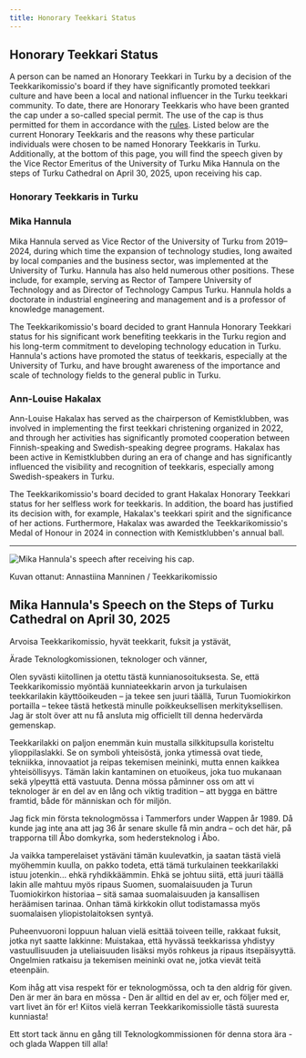 ```yaml
---
title: Honorary Teekkari Status
---
```

## Honorary Teekkari Status

A person can be named an Honorary Teekkari in Turku by a decision of the Teekkarikomissio's board if they have significantly promoted teekkari culture and have been a local and national influencer in the Turku teekkari community. To date, there are Honorary Teekkaris who have been granted the cap under a so-called special permit. The use of the cap is thus permitted for them in accordance with the [rules](/en/yhdistys/dokumentit). Listed below are the current Honorary Teekkaris and the reasons why these particular individuals were chosen to be named Honorary Teekkaris in Turku. Additionally, at the bottom of this page, you will find the speech given by the Vice Rector Emeritus of the University of Turku Mika Hannula on the steps of Turku Cathedral on April 30, 2025, upon receiving his cap.

### Honorary Teekkaris in Turku

### Mika Hannula

Mika Hannula served as Vice Rector of the University of Turku from 2019–2024, during which time the expansion of technology studies, long awaited by local companies and the business sector, was implemented at the University of Turku. Hannula has also held numerous other positions. These include, for example, serving as Rector of Tampere University of Technology and as Director of Technology Campus Turku. Hannula holds a doctorate in industrial engineering and management and is a professor of knowledge management.

The Teekkarikomissio's board decided to grant Hannula Honorary Teekkari status for his significant work benefiting teekkaris in the Turku region and his long-term commitment to developing technology education in Turku. Hannula's actions have promoted the status of teekkaris, especially at the University of Turku, and have brought awareness of the importance and scale of technology fields to the general public in Turku.

### Ann-Louise Hakalax

Ann-Louise Hakalax has served as the chairperson of Kemistklubben, was involved in implementing the first teekkari christening organized in 2022, and through her activities has significantly promoted cooperation between Finnish-speaking and Swedish-speaking degree programs. Hakalax has been active in Kemistklubben during an era of change and has significantly influenced the visibility and recognition of teekkaris, especially among Swedish-speakers in Turku.

The Teekkarikomissio's board decided to grant Hakalax Honorary Teekkari status for her selfless work for teekkaris. In addition, the board has justified its decision with, for example, Hakalax's teekkari spirit and the significance of her actions. Furthermore, Hakalax was awarded the Teekkarikomissio's Medal of Honour in 2024 in connection with Kemistklubben's annual ball.

- - -

![Mika Hannula's speech after receiving his cap.](/images/hannula-puhe.jpg)

Kuvan ottanut: Annastiina Manninen / Teekkarikomissio

## Mika Hannula's Speech on the Steps of Turku Cathedral on April 30, 2025

Arvoisa Teekkarikomissio, hyvät teekkarit, fuksit ja ystävät,

Ärade Teknologkomissionen, teknologer och vänner,

Olen syvästi kiitollinen ja otettu tästä kunnianosoituksesta. Se, että Teekkarikomissio myöntää kunniateekkarin arvon ja turkulaisen teekkarilakin käyttöoikeuden – ja tekee sen juuri täällä, Turun Tuomiokirkon portailla – tekee tästä hetkestä minulle poikkeuksellisen merkityksellisen. Jag är stolt över att nu få ansluta mig officiellt till denna hedervärda gemenskap.

Teekkarilakki on paljon enemmän kuin mustalla silkkitupsulla koristeltu ylioppilaslakki. Se on symboli yhteisöstä, jonka ytimessä ovat tiede, tekniikka, innovaatiot ja reipas tekemisen meininki, mutta ennen kaikkea yhteisöllisyys. Tämän lakin kantaminen on etuoikeus, joka tuo mukanaan sekä ylpeyttä että vastuuta. Denna mössa påminner oss om att vi teknologer är en del av en lång och viktig tradition – att bygga en bättre framtid, både för människan och för miljön.

Jag fick min första teknologmössa i Tammerfors under Wappen år 1989. Då kunde jag inte ana att jag 36 år senare skulle få min andra – och det här, på trapporna till Åbo domkyrka, som hedersteknolog i Åbo.

Ja vaikka tamperelaiset ystäväni tämän kuulevatkin, ja saatan tästä vielä myöhemmin kuulla, on pakko todeta, että tämä turkulainen teekkarilakki istuu jotenkin... ehkä ryhdikkäämmin. Ehkä se johtuu siitä, että juuri täällä lakin alle mahtuu myös ripaus Suomen, suomalaisuuden ja Turun Tuomiokirkon historiaa – sitä samaa suomalaisuuden ja kansallisen heräämisen tarinaa. Onhan tämä kirkkokin ollut todistamassa myös suomalaisen yliopistolaitoksen syntyä.

Puheenvuoroni loppuun haluan vielä esittää toiveen teille, rakkaat fuksit, jotka nyt saatte lakkinne: Muistakaa, että hyvässä teekkarissa yhdistyy vastuullisuuden ja uteliaisuuden lisäksi myös rohkeus ja ripaus itsepäisyyttä. Ongelmien ratkaisu ja tekemisen meininki ovat ne, jotka vievät teitä eteenpäin. 

Kom ihåg att visa respekt för er teknologmössa, och ta den aldrig för given. Den är mer än bara en mössa - Den är alltid en del av er, och följer med er, vart livet än för er! 
Kiitos vielä kerran Teekkarikomissiolle tästä suuresta kunniasta!

Ett stort tack ännu en gång till Teknologkommissionen för denna stora ära - och glada Wappen till alla!
